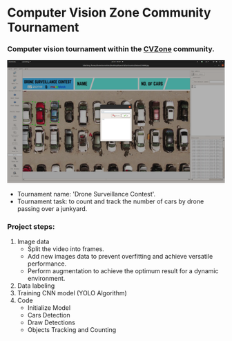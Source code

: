 # Computer Vision Zone Community Tournament
### Computer vision tournament within the [CVZone](https://www.computervision.zone/) community.

![title](/github_images/labelimg.png)

* Tournament name:  'Drone Surveillance Contest'.
* Tournament task:   to count and track the number of cars by drone passing over a junkyard.

### Project steps:

1. Image data
   - Split the video into frames.
   - Add new images data to prevent overfitting and achieve versatile performance.
   - Perform augmentation to achieve the optimum result for a dynamic environment.
2. Data labeling
3. Training CNN model (YOLO Algorithm)
4. Code                
   - Initialize Model
   - Cars Detection
   - Draw Detections
   - Objects Tracking and Counting
  

